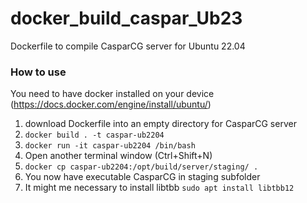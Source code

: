 # docker_build_caspar_Ub23
Dockerfile to compile CasparCG server for Ubuntu 22.04
### How to use
You need to have docker installed on your device (https://docs.docker.com/engine/install/ubuntu/)
1. download Dockerfile into an empty directory for CasparCG server
2. `docker build . -t caspar-ub2204`
3. `docker run -it caspar-ub2204 /bin/bash`
4. Open another terminal window (Ctrl+Shift+N)
5. `docker cp caspar-ub2204:/opt/build/server/staging/ .`
6. You now have executable CasparCG in staging subfolder
7. It might me necessary to install libtbb `sudo apt install libtbb12`
